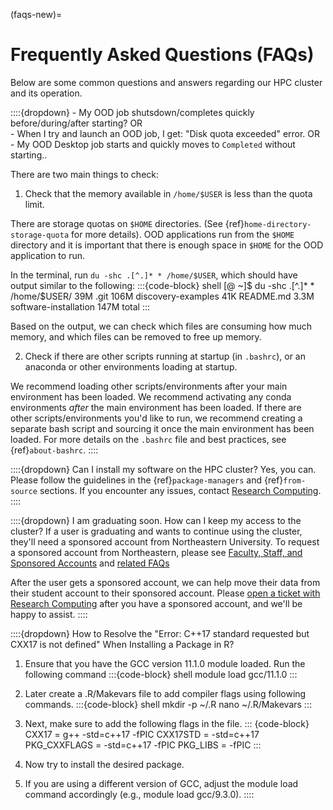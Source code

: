 (faqs-new)=
# Frequently Asked Questions (FAQs)
Below are some common questions and answers regarding our HPC cluster and its operation.

::::{dropdown} - My OOD job shutsdown/completes quickly before/during/after starting? OR <br> - When I try and launch an OOD job, I get: "Disk quota exceeded" error. OR <br> - My OOD Desktop job starts and quickly moves to `Completed` without starting..

There are two main things to check:
1. Check that the memory available in `/home/$USER` is less than the quota limit.

There are storage quotas on `$HOME` directories. (See {ref}`home-directory-storage-quota` for more details). OOD applications run from the `$HOME` directory and it is important that there is enough space in `$HOME` for the OOD application to run.

In the terminal, run `du -shc .[^.]* * /home/$USER`, which should have output similar to the following:
:::{code-block} shell
[<username>@<host> ~]$  du -shc .[^.]* * /home/$USER/
39M     .git
106M    discovery-examples
41K     README.md
3.3M    software-installation
147M    total
:::

Based on the output, we can check which files are consuming how much memory, and which files can be removed to free up memory.

2. Check if there are other scripts running at startup (in `.bashrc`), or an anaconda or other environments loading at startup.
   
We recommend loading other scripts/environments after your main environment has been loaded. We recommend activating any conda environments _after_ the main environment has been loaded. If there are other scripts/environments you'd like to run, we recommend creating a separate bash script and sourcing it once the main environment has been loaded. For more details on the `.bashrc` file and best practices, see {ref}`about-bashrc`.
::::

::::{dropdown} Can I install my software on the HPC cluster?
Yes, you can. Please follow the guidelines in the {ref}`package-managers` and {ref}`from-source` sections. If you encounter any issues, contact [Research Computing](https://rc.northeastern.edu/support/gettinghelp/).
::::

::::{dropdown} I am graduating soon. How can I keep my access to the cluster?
If a user is graduating and wants to continue using the cluster, they'll need a sponsored account from Northeastern University. To request a sponsored account from Northeastern, please see [Faculty, Staff, and Sponsored Accounts](https://accounts.northeastern.edu/faculty-staff-and-sponsored-accounts/) and [related FAQs](https://accounts.northeastern.edu/sponsored-account-faqs/)

After the user gets a sponsored account, we can help move their data from their student account to their sponsored account. Please [open a ticket with Research Computing](https://bit.ly/NURC-Assistance) after you have a sponsored account, and we'll be happy to assist.
::::




::::{dropdown} How to Resolve the "Error: C++17 standard requested but CXX17 is not defined" When Installing a Package in R?
1. Ensure that you have the GCC version 11.1.0 module loaded. Run the following command
:::{code-block} shell
module load gcc/11.1.0
:::
      
2. Later create a .R/Makevars file to add compiler flags using following commands.
:::{code-block} shell
mkdir -p ~/.R
nano ~/.R/Makevars
::: 

3. Next, make sure to add the following flags in the file.
::: {code-block}
CXX17 = g++ -std=c++17 -fPIC
CXX17STD = -std=c++17
PKG_CXXFLAGS = -std=c++17 -fPIC
PKG_LIBS = -fPIC
::: 

5. Now try to install the desired package.

6. If you are using a different version of GCC, adjust the module load command accordingly (e.g., module load gcc/9.3.0).
::::

